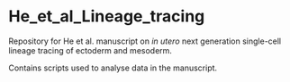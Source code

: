 # He_et_al_Lineage_tracing
Repository for He et al. manuscript on *in utero* next generation single-cell lineage tracing of ectoderm and mesoderm.

Contains scripts used to analyse data in the manuscript.

